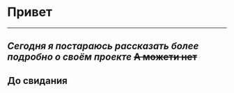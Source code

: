 # Привет
---
*Cегодня я постараюсь рассказать более подробно о своём проекте*
~~А можети нет~~
---
## До свидания